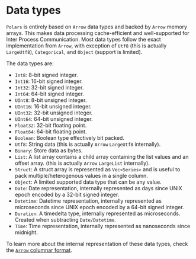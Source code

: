 # Data types

`Polars` is entirely based on `Arrow` data types and backed by `Arrow` memory arrays. This makes data processing
cache-efficient and well-supported for Inter Process Communication. Most data types follow the exact implementation
from `Arrow`, with exception of `Utf8` (this is actually `LargeUtf8`), `Categorical`, and `Object` (support is limited).

The data types are:

- `Int8`: 8-bit signed integer.
- `Int16`: 16-bit signed integer.
- `Int32`: 32-bit signed integer.
- `Int64`: 64-bit signed integer.
- `UInt8`: 8-bit unsigned integer.
- `UInt16`: 16-bit unsigned integer.
- `UInt32`: 32-bit unsigned integer.
- `UInt64`: 64-bit unsigned integer.
- `Float32`: 32-bit floating point.
- `Float64`: 64-bit floating point.
- `Boolean`: Boolean type effectively bit packed.
- `Utf8`: String data (this is actually `Arrow` `LargeUtf8` internally).
- `Binary`: Store data as bytes.
- `List`: A list array contains a child array containing the list values and an offset array. (this is actually `Arrow` `LargeList` internally).
- `Struct`: A struct array is represented as `Vec<Series>` and is useful to pack multiple/heterogenous values in a single column.
- `Object`: A limited supported data type that can be any value.
- `Date`: Date representation, internally represented as days since UNIX epoch encoded by a 32-bit signed integer.
- `Datetime`: Datetime representation, internally represented as microseconds since UNIX epoch encoded by a 64-bit signed integer.
- `Duration`: A timedelta type, internally represented as microseconds. Created when subtracting `Date/Datetime`.
- `Time`: Time representation, internally represented as nanoseconds since midnight.

To learn more about the internal representation of these data types, check the [`Arrow` columnar format](https://arrow.apache.org/docs/format/Columnar.html).
